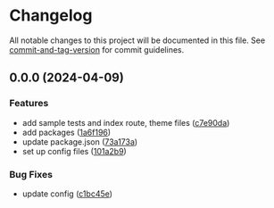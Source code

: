 # Changelog

All notable changes to this project will be documented in this file. See [commit-and-tag-version](https://github.com/absolute-version/commit-and-tag-version) for commit guidelines.

## 0.0.0 (2024-04-09)


### Features

* add sample tests and index route, theme files ([c7e90da](https://github.com/henrikvilhelmberglund/svelte5-typescript-bun-template/commit/c7e90dadfdff37285636d260e66fd70a1715769b))
* add packages ([1a6f196](https://github.com/henrikvilhelmberglund/svelte5-typescript-bun-template/commit/1a6f196d4d088635f4a2aea72076f7765be1a778))
* update package.json ([73a173a](https://github.com/henrikvilhelmberglund/svelte5-typescript-bun-template/commit/73a173af69fa82d2962e40f271949b6d469eda9e))
* set up config files ([101a2b9](https://github.com/henrikvilhelmberglund/svelte5-typescript-bun-template/commit/101a2b900980730b61552dfb717d4f00b64eadb8))


### Bug Fixes

* update config ([c1bc45e](https://github.com/henrikvilhelmberglund/svelte5-typescript-bun-template/commit/c1bc45e1d20f6412f8013af9f67175b0810ef466))
